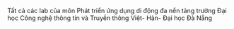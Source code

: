 Tất cả các lab của môn Phát triển ứng dụng di động đa nền tảng trường Đại học Công nghệ thông tin và Truyền thông Việt- Hàn- Đại học Đà Nẵng

